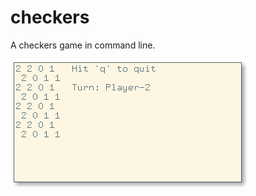 # checkers
A checkers game in command line.

![](https://raw.githubusercontent.com/kittenparry/checkers/master/screenshots/screenshot-2019-11-19_1.png)
